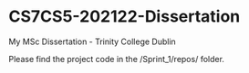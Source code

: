 # CS7CS5-202122-Dissertation
My MSc Dissertation - Trinity College Dublin

Please find the project code in the /Sprint_1/repos/ folder.
